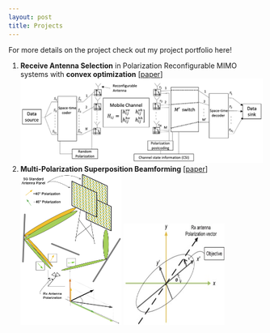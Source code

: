 ```yaml
---
layout: post
title: Projects
---
```

For more details on the project check out my project portfolio here! 

1. **Receive Antenna Selection** in Polarization Reconfigurable MIMO systems with **convex optimization**
   [[paper](/assets/files/AS_Convex.pdf)]
   <img src="/assets/img/Antenna Selection.png" alt="PR_MIMO Antenna Selection System">
2. **Multi-Polarization Superposition Beamforming**
   [[paper](https://arxiv.org/abs/2404.02757)]
   <div class="image-container">
       <img src="/assets/img/MPS_sysModel.png" alt="MPS System Model" height="300px" width="200px">
       <img src="/assets/img/Polarization_Ellipse.jpg" alt="Ellipse" height="200px" width="200px">
   </div>
